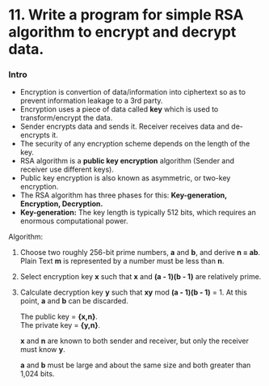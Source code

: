 # 11. Write a program for simple RSA algorithm to encrypt and decrypt data.

### Intro
* Encryption is convertion of data/information into ciphertext so as to prevent information leakage to a 3rd party.
* Encryption uses a piece of data called **key** which is used to transform/encrypt the data.
* Sender encrypts data and sends it. Receiver receives data and de-encrypts it.
* The security of any encryption scheme depends on the length of the key.
* RSA algorithm is a **public key encryption** algorithm (Sender and receiver use different keys).
* Public key encryption is also known as asymmetric, or two-key encryption.
* The RSA algorithm has three phases for this: **Key-generation, Encryption, Decryption.**
* **Key-generation:** The key length is typically 512 bits, which requires an enormous computational power.

Algorithm:

1.	Choose two roughly 256-bit prime numbers, **a** and **b**, and derive **n = ab**. Plain Text **m** is represented by a number must be less than **n**.

2.	Select encryption key **x** such that **x** and **(a - 1)(b - 1)** are relatively prime.

3.	Calculate decryption key **y** such that **xy** mod **(a - 1)(b - 1)** = 1. At this point, **a** and **b** can be discarded.

	The public key = **{x,n}**.<br>
	The private key = **{y,n}**.

	**x** and **n** are known to both sender and receiver, but only the receiver must know **y**.

	**a** and **b** must be large and about the same size and both greater than 1,024 bits.
